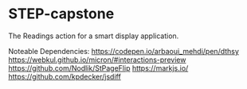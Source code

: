 # STEP-capstone
The Readings action for a smart display application.

Noteable Dependencies:
https://codepen.io/arbaoui_mehdi/pen/dthsy
https://webkul.github.io/micron/#interactions-preview
https://github.com/Nodlik/StPageFlip
https://markjs.io/
https://github.com/kpdecker/jsdiff

